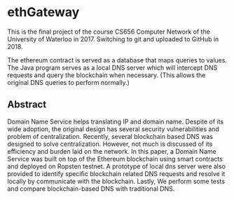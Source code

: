 # ethGateway
This is the final project of the course CS656 Computer Network of the University of Waterloo in 2017. Switching to git and uploaded to GitHub in 2018.

The ethereum contract is served as a database that maps queries to values. The Java program serves as a local DNS server which will intercept DNS requests and query the blockchain when necessary. (This allows the original DNS queries to perform normally.)

## Abstract
Domain Name Service helps translating IP and domain name. Despite of its wide adoption, the original design has several security vulnerabilities and problem of centralization. Recently, several blockchain based DNS was designed to solve centralization. However, not much is discussed of its efficiency and burden laid on the network. In this paper, a Domain Name Service was built on top of the Ethereum blockchain using smart contracts and deployed on Ropsten testnet. A prototype of local dns server were also provided to identify specific blockchain related DNS requests and resolve it locally by communicate with the blockchain. Lastly, We perform some tests and compare blockchain-based DNS with traditional DNS.

